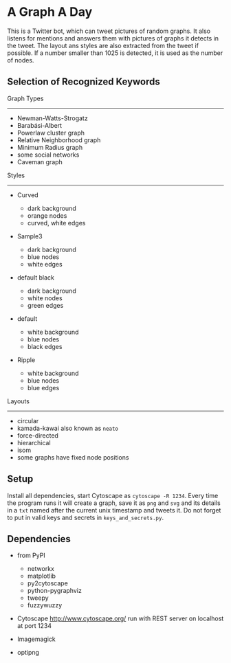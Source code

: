 A Graph A Day
=============

This is a Twitter bot, which can tweet pictures of random graphs.
It also listens for mentions and answers them with pictures of graphs
it detects in the tweet. The layout ans styles are also extracted from the
tweet if possible. If a number smaller than 1025 is detected, it is used as
the number of nodes.

Selection of Recognized Keywords
--------------------------------

Graph Types
___________

* Newman-Watts-Strogatz
* Barabási-Albert
* Powerlaw cluster graph
* Relative Neighborhood graph
* Minimum Radius graph
* some social networks
* Caveman graph

Styles
______

* Curved
    * dark background
    * orange nodes
    * curved, white edges

* Sample3
    * dark background
    * blue nodes
    * white edges

* default black
    * dark background
    * white nodes
    * green edges

* default
    * white background
    * blue nodes
    * black edges

* Ripple
    * white background
    * blue nodes
    * blue edges

Layouts
_______

* circular
* kamada-kawai
    also known as `neato`
* force-directed
* hierarchical
* isom
* some graphs have fixed node positions


Setup
-----

Install all dependencies, start Cytoscape as `cytoscape -R 1234`.
Every time the program runs it will create a graph, save it as `png` and `svg`
and its details in a `txt` named after the current unix timestamp and tweets
it. Do not forget to put in valid keys and secrets in `keys_and_secrets.py`.

Dependencies
------------

* from PyPI
    * networkx
    * matplotlib
    * py2cytoscape
    * python-pygraphviz
    * tweepy
    * fuzzywuzzy

* Cytoscape
    http://www.cytoscape.org/
    run with REST server on localhost at port 1234

* Imagemagick
* optipng

